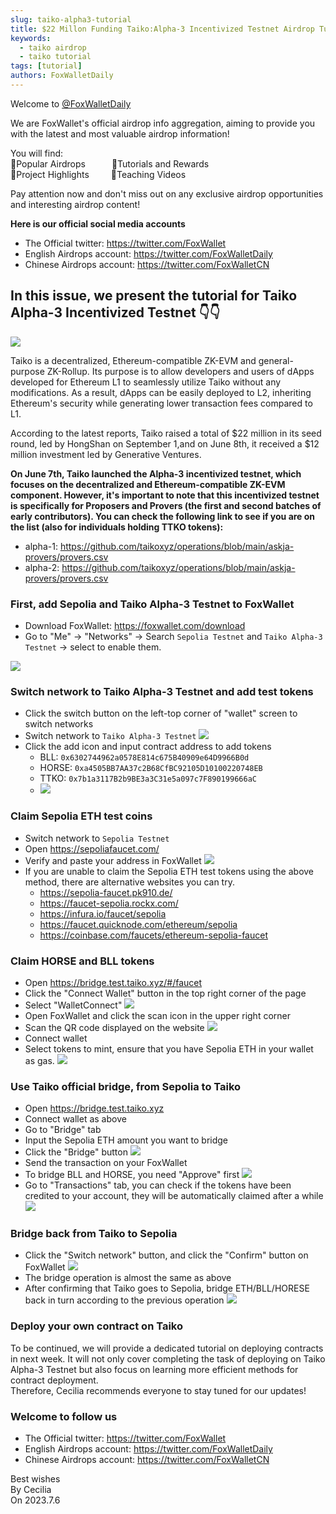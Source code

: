 ```yaml
---
slug: taiko-alpha3-tutorial
title: $22 Millon Funding Taiko:Alpha-3 Incentivized Testnet Airdrop Tutorial
keywords:
  - taiko airdrop
  - taiko tutorial
tags: [tutorial]
authors: FoxWalletDaily
---
```


Welcome to [@FoxWalletDaily](https://twitter.com/FoxWalletDaily)

We are FoxWallet's official airdrop info aggregation, aiming to provide you with the latest and most valuable airdrop information! 

You will find:  
🚀Popular Airdrops&emsp;&emsp;&emsp;🚀Tutorials and Rewards  
🚀Project Highlights&emsp;&emsp;&ensp;🚀Teaching Videos  

Pay attention now and don't miss out on any exclusive airdrop opportunities and interesting airdrop content! 

**Here is our official social media accounts**
* The Official twitter: https://twitter.com/FoxWallet
* English Airdrops account: https://twitter.com/FoxWalletDaily
* Chinese Airdrops account: https://twitter.com/FoxWalletCN

## In this issue, we present the tutorial for Taiko Alpha-3 Incentivized Testnet 👇👇
![](/img/blog/taiko-alpha3-tutorial/1.webp)

Taiko is a decentralized, Ethereum-compatible ZK-EVM and general-purpose ZK-Rollup. Its purpose is to allow developers and users of dApps developed for Ethereum L1 to seamlessly utilize Taiko without any modifications. As a result, dApps can be easily deployed to L2, inheriting Ethereum's security while generating lower transaction fees compared to L1.

According to the latest reports, Taiko raised a total of $22 million in its seed round, led by HongShan on September 1,and on June 8th, it received a $12 million investment led by Generative Ventures.

**On June 7th, Taiko launched the Alpha-3 incentivized testnet, which focuses on the decentralized and Ethereum-compatible ZK-EVM component. However, it's important to note that this incentivized testnet is specifically for Proposers and Provers (the first and second batches of early contributors). You can check the following link to see if you are on the list (also for individuals holding TTKO tokens):**
* alpha-1: https://github.com/taikoxyz/operations/blob/main/askja-provers/provers.csv
* alpha-2: https://github.com/taikoxyz/operations/blob/main/askja-provers/provers.csv

### First, add Sepolia and Taiko Alpha-3 Testnet to FoxWallet
* Download FoxWallet: https://foxwallet.com/download
* Go to "Me" -> "Networks" -> Search `Sepolia Testnet` and `Taiko Alpha-3 Testnet` -> select to enable them.

![](/img/blog/taiko-alpha3-tutorial/2.webp)

### Switch network to Taiko Alpha-3 Testnet and add test tokens
* Click the switch button on the left-top corner of "wallet" screen to switch networks
* Switch network to `Taiko Alpha-3 Testnet`
![](/img/blog/taiko-alpha3-tutorial/2-1.webp)
* Click the add icon and input contract address to add tokens
    * BLL: `0x6302744962a0578E814c675B40909e64D9966B0d`
    * HORSE: `0xa4505BB7AA37c2B68CfBC92105D10100220748EB`
    * TTKO: `0x7b1a3117B2b9BE3a3C31e5a097c7F890199666aC`
    * ![](/img/blog/taiko-alpha3-tutorial/3.webp)

### Claim Sepolia ETH test coins
* Switch network to `Sepolia Testnet`
* Open https://sepoliafaucet.com/
* Verify and paste your address in FoxWallet
![](/img/blog/taiko-alpha3-tutorial/4.webp)
* If you are unable to claim the Sepolia ETH test tokens using the above method, there are alternative websites you can try.
    * https://sepolia-faucet.pk910.de/
    * https://faucet-sepolia.rockx.com/
    * https://infura.io/faucet/sepolia
    * https://faucet.quicknode.com/ethereum/sepolia
    * https://coinbase.com/faucets/ethereum-sepolia-faucet

### Claim HORSE and BLL tokens
* Open https://bridge.test.taiko.xyz/#/faucet 
* Click the "Connect Wallet" button in the top right corner of the page
* Select "WalletConnect" 
![](/img/blog/taiko-alpha3-tutorial/5.webp)
* Open FoxWallet and click the scan icon in the upper right corner
* Scan the QR code displayed on the website
![](/img/blog/taiko-alpha3-tutorial/6.webp)
* Connect wallet
* Select tokens to mint, ensure that you have Sepolia ETH in your wallet as gas.
![](/img/blog/taiko-alpha3-tutorial/7.webp)

### Use Taiko official bridge, from Sepolia to Taiko
* Open https://bridge.test.taiko.xyz
* Connect wallet as above
* Go to "Bridge" tab
* Input the Sepolia ETH amount you want to bridge
* Click the "Bridge" button
![](/img/blog/taiko-alpha3-tutorial/9.webp)
* Send the transaction on your FoxWallet
* To bridge BLL and HORSE, you need "Approve" first
![](/img/blog/taiko-alpha3-tutorial/10.webp)
* Go to "Transactions" tab, you can check if the tokens have been credited to your account, they will be automatically claimed after a while
![](/img/blog/taiko-alpha3-tutorial/11.webp)

### Bridge back from Taiko to Sepolia
* Click the "Switch network" button, and click the "Confirm" button on FoxWallet
![](/img/blog/taiko-alpha3-tutorial/12.webp)
* The bridge operation is almost the same as above
* After confirming that Taiko goes to Sepolia, bridge ETH/BLL/HORESE back in turn according to the previous operation
![](/img/blog/taiko-alpha3-tutorial/13.webp)

### Deploy your own contract on Taiko
To be continued, we will provide a dedicated tutorial on deploying contracts in next week. It will not only cover completing the task of deploying on Taiko Alpha-3 Testnet but also focus on learning more efficient methods for contract deployment.   
Therefore, Cecilia recommends everyone to stay tuned for our updates!

### Welcome to follow us
* The Official twitter: https://twitter.com/FoxWallet
* English Airdrops account: https://twitter.com/FoxWalletDaily
* Chinese Airdrops account: https://twitter.com/FoxWalletCN

Best wishes  
By Cecilia  
On 2023.7.6





